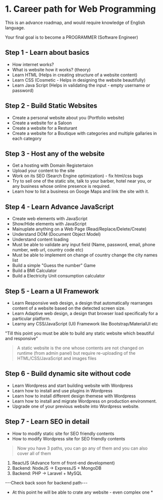 # 1. Career path for Web Programming

This is an advance roadmap, and would require knowledge of English language.

Your final goal is to become a PROGRAMMER (Software Engineer)

## Step 1 - Learn about basics
* How internet works?
* What is website how it works? (theory)
* Learn HTML (Helps in creating structure of a website content)
* Learn CSS (Cosmetic - Helps in designing the website beautifully)
* Learn Java Script (Helps in validating the input - empty username or password) 

## Step 2 - Build Static Websites
* Create a personal website about you (Portfolio website)
* Create a website for a Saloon
* Create a website for a Resturant
* Create a website for a Boutique with categories and multiple gallaries in each category

## Step 3 - Host any of the website
* Get a hosting with Domain Registertaion
* Upload your content to the site
* Work on its SEO (Search Engine optimization) - fix html/css bugs
* Try to sell one of the static site, talk to your barber, hotel near you, or any business whose online presence is required.
* Learn how to list a business on Googe Maps and link the site with it.

## Step 4 - Learn Advance JavaScript
* Create web elements with JavaScript
* Show/Hide elements with JavaScript
* Mainuplate anything on a Web Page (Read/Replace/Delete/Create)
* Understand DOM (Document Object Model)
* Understand content loading
* Must be able to validate any input field (Name, password, email, phone number, web url, country code etc)
* Must be able to implement on change of country change the city names list
* Build a simple "Guess the number" Game
* Build a BMI Calculator
* Build a Electricity Unit consumption calculator


## Step 5 - Learn a UI Framework
* Learn Responsive web design, a design that automatically rearranges content of a website based on the detected screen size. 
* Learn Adaptive web design, a design that browser load specifically for a particular platform.
* Learny any CSS/JavaScript (UI) Framework like Bootstrap/MaterialUI etc

"Till this point you must be able to build any static website which beautiful and responsive"
> A static website is the one whose contents are not changed on runtime (from admin panel) but require re-uploading of the HTML/CSS/JavaScript and images files

## Step 6 - Build dynamic site without code
* Learn Wordpress and start building website with Wordpress
* Learn how to install and use plugins in Wordpress
* Learn how to install different design themese with Wordpress
* Learn how to install and migrate Wordpress on production environment.
* Upgrade one of your previous website into Wordpress website.

## Step 7 - Learn SEO in detail
* How to modify static site for SEO friendly contents
* How to modify Wordpress site for SEO friendly contents

> Now you have 3 paths, you can go any of them and you can also cover all of them

1. ReactJS (Advance form of front-end development)
2. Backend: NodeJS -> ExpressJS + MongoDB
3. Backend: PHP -> Laravel +  MySQL

---Check back soon for backend path---

* At this point he will be able to crate any website - even complex one *
